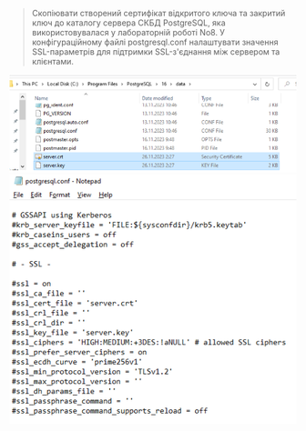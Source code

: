 > Скопіювати створений сертифікат відкритого ключа та закритий ключ до каталогу
> сервера СКБД PostgreSQL, яка використовувалася у лабораторній роботі No8. У
> конфігураційному файлі postgresql.conf налаштувати значення SSL-параметрів для підтримки
> SSL-з'єднання між сервером та клієнтами.

![](img/2023-11-26-02-51-56.png)
![](img/2023-11-26-03-18-07.png)